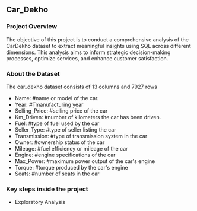 ## Car_Dekho

### Project Overview

The objective of this project is to conduct a comprehensive analysis of the CarDekho dataset to extract meaningful insights using SQL across different dimensions. This analysis aims to inform strategic decision-making processes, optimize services, and enhance customer satisfaction.

### About the Dataset
The car_dekho dataset consists of 13 columns and 7927 rows

* Name: #name or model of the car.
* Year: #Tmanufacturing year 
* Selling_Price: #selling price of the car
* Km_Driven: #number of kilometers the car has been driven.
* Fuel: #type of fuel used by the car
* Seller_Type: #type of seller listing the car
* Transmission: #type of transmission system in the car
* Owner: #ownership status of the car 
* Mileage: #fuel efficiency or mileage of the car
* Engine: #engine specifications of the car
* Max_Power: #maximum power output of the car's engine
* Torque: #torque produced by the car's engine
* Seats: #number of seats in the car

### Key steps inside the project 
* Exploratory Analysis


